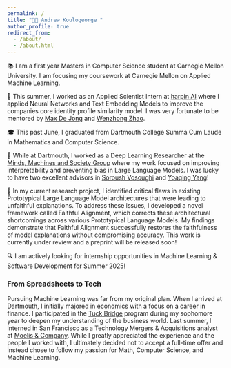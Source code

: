 ```yaml
---
permalink: /
title: "👋🏽 Andrew Koulogeorge "
author_profile: true
redirect_from: 
  - /about/
  - /about.html
---
```


📚 I am a first year Masters in Computer Science student at Carnegie Mellon University. I am focusing my coursework at Carnegie Mellon on Applied Machine Learning.

💼 This summer, I worked as an Applied Scientist Intern at [harpin AI](https://harpin.ai) where I applied Neural Networks and Text Embedding Models to improve the companies core identity profile similarity model. I was very fortunate to be mentored by [Max De Jong](https://www.linkedin.com/in/maxwelldejong/) and [Wenzhong Zhao](https://www.linkedin.com/in/wenzhong-zhao-780a115/).

🎓 This past June, I graduated from Dartmouth College Summa Cum Laude in Mathematics and Computer Science. 

🔬 While at Dartmouth, I worked as a Deep Learning Researcher at the [Minds, Machines and Society Group](https://www.cs.dartmouth.edu/~soroush/) where my work focused on improving interpretability and preventing bias in Large Language Models. I was lucky to have two excellent advisors in [Soroush Vosoughi](https://scholar.google.com/citations?user=45DAXkwAAAAJ&hl=en) and [Yoaqing Yang](https://sites.google.com/site/yangyaoqingcmu/)!

📝 In my current research project, I identified critical flaws in existing Prototypical Large Language Model architectures that were leading to unfaithful explanations. To address these issues, I developed a novel framework called Faithful Alignment, which corrects these architectural shortcomings across various Prototypical Language Models. My findings demonstrate that Faithful Alignment successfully restores the faithfulness of model explanations without compromising accuracy. This work is currently under review and a preprint will be released soon!

🔍 I am actively looking for internship opportunities in Machine Learning & Software Development for Summer 2025!

### From Spreadsheets to Tech
Pursuing Machine Learning was far from my original plan. When I arrived at Dartmouth, I initially majored in economics with a focus on a career in finance. I participated in the [Tuck Bridge](https://www.moelis.com) program during my sophomore year to deepen my understanding of the business world. Last summer, I interned in San Francisco as a Technology Mergers & Acquisitions analyst at [Moelis & Company](https://www.moelis.com). While I greatly appreciated the experience and the people I worked with, I ultimately decided not to accept a full-time offer and instead chose to follow my passion for Math, Computer Science, and Machine Learning.